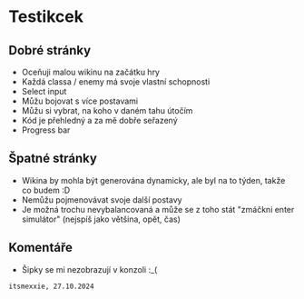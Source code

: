 # Testikcek
## Dobré stránky
- Oceňuji malou wikinu na začátku hry
- Každá classa / enemy má svoje vlastní schopnosti
- Select input
- Můžu bojovat s více postavami
- Můžu si vybrat, na koho v daném tahu útočím
- Kód je přehledný a za mě dobře seřazený
- Progress bar

## Špatné stránky
- Wikina by mohla být generována dynamicky, ale byl na to týden, takže co budem :D
- Nemůžu pojmenovávat svoje další postavy
- Je možná trochu nevybalancovaná a může se z toho stát "zmáčkni enter simulátor" (nejspíš jako většina, opět, čas)

## Komentáře
- Šipky se mi nezobrazují v konzoli :_(

`itsmexxie, 27.10.2024`
